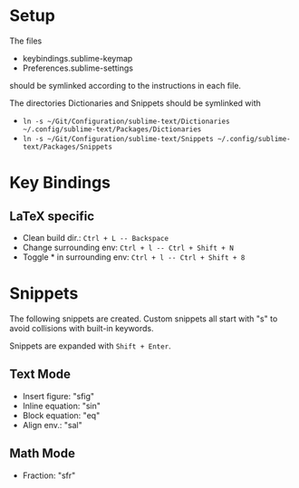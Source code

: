 Setup
====

The files

- keybindings.sublime-keymap
- Preferences.sublime-settings

should be symlinked according to the instructions in each file.

The directories Dictionaries and Snippets should be symlinked with

- `ln -s ~/Git/Configuration/sublime-text/Dictionaries ~/.config/sublime-text/Packages/Dictionaries`
- `ln -s ~/Git/Configuration/sublime-text/Snippets ~/.config/sublime-text/Packages/Snippets`


Key Bindings
====


LaTeX specific
----

- Clean build dir.: `Ctrl + L -- Backspace`
- Change surrounding env: `Ctrl + l -- Ctrl + Shift + N`
- Toggle * in surrounding env: `Ctrl + l -- Ctrl + Shift + 8`


Snippets
====

The following snippets are created.
Custom snippets all start with "s" to avoid collisions with built-in keywords.

Snippets are expanded with `Shift + Enter`.


Text Mode
----

- Insert figure: "sfig"
- Inline equation: "sin"
- Block equation: "eq"
- Align env.: "sal"


Math Mode
----

- Fraction: "sfr"
